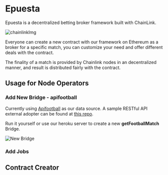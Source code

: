 # Epuesta

Epuesta is a decentralized betting broker framework built with ChainLink.

![chainlinkImg](https://blog.chain.link/content/images/size/w2000/2019/07/Growing-Chainlink--1-.png)

Everyone can create a new contract with our framework on Ethereum as a broker for a specific match, you can customize your need and offer different deals with the contract.

The finality of a match is provided by Chainlink nodes in an decentralized manner, and result is distributed fairly with the contract.

## Usage for Node Operators

### Add New Bridge - apifootball

Currently using [Apifootball](https://apifootball.com/documentation/) as our data source.
A sample RESTful API external adopter can be found at [this repo](https://github.com/antoncoding/apifootball-adopter).

Run it yourself or use our heroku server to create a new **getFootballMatch** Bridge.

![New Bridge](https://i.imgur.com/ZOisvWk.png)

### Add Jobs

## Contract Creator
